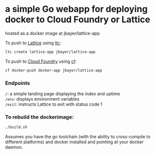 # a simple Go webapp for deploying docker to Cloud Foundry or Lattice

hosted as a docker image at jbayer/lattice-app

To push to [Lattice](https://github.com/cloudfoundry-incubator/lattice) using [ltc](https://github.com/cloudfoundry-incubator/lattice/ltc):

```bash
ltc create lattice-app jbayer/lattice-app
```

To push to [Cloud Foundry](https://github.com/cf-release) using [cf](https://github.com/cloudfoundry/cli):

```bash
cf docker-push docker-app jbayer/lattice-app
```


### Endpoints

`/`: a simple landing page displaying the index and uptime  
`/env`: displays environment variables  
`/exit`: instructs Lattice to exit with status code 1  

### To rebuild the dockerimage:

```bash
./build.sh
```

Assumes you have the go toolchain (with the ability to cross-compile to different platforms) and docker installed and pointing at your docker daemon.
